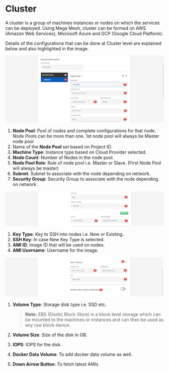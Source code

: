 # Cluster

A cluster is a group of machines instances or nodes on which the services can be deployed. Using Mega Mesh, cluster can be formed on AWS (Amazon Web Services), Microsoft Azure and GCP (Google Cloud Platform). 

Details of the configurations that can be done at Cluster level are explained below and also highlighted in the image.

![1](imgs\1.jpg)

1. **Node Pool**: Pool of nodes and complete configurations for that node. Node Pools can be more than one. 1st node pool will always be Master node pool
2. Name of the **Node Pool** set based on Project ID.
3. **Machine Type**: Instance type based on Cloud Provider selected. 
4. **Node Count**: Number of Nodes in the node pool.
5. **Node Pool Role**: Role of node pool i.e. Master or Slave. (First Node Pool will always be master)
6. **Subnet**: Subnet to associate with the node depending on network.
7. **Security Group**: Security Group to associate with the node depending on network.

![1](imgs\2.jpg)

1. **Key Type**: Key to SSH into nodes i.e. New or Existing.
2. **SSH Key**: In case New Key Type is selected.
3. **AMI ID**: Image ID that will be used on nodes.
4. **AMI Username**: Username for the image.

![3](imgs\3.jpg)

1. **Volume Type**: Storage disk type i.e. SSD etc. 

   > **Note:** EBS (Elastic Block Store) is a block level storage which can be mounted to the machines or instances and can then be used as any raw block device.

2. **Volume Size**: Size of the disk in GB.

3. **IOPS**: IOPS for the disk.

4. **Docker Data Volume**: To add docker data volume as well.

5. **Down Arrow Button**: To fetch latest AMIs

